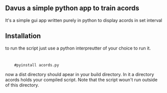 ## Davus a simple python app to train acords
It's a simple gui app written purely in python to display acords in set interval
## Installation
to run the script just use a python interpreutter of your choice to run it. 
#  


        #pyinstall acords.py
    
  
now a dist directory should apear in your build directory. 
In it a directory acords holds your compiled script. 
Note that the script woun't run outside of this directory. 
